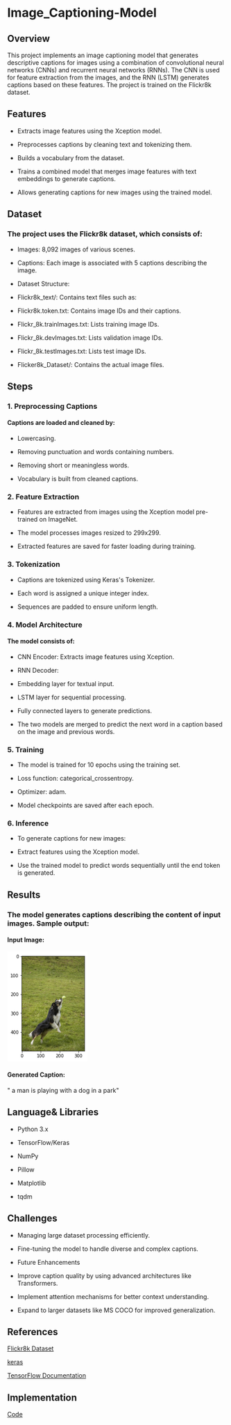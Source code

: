 # Image_Captioning-Model


## Overview

This project implements an image captioning model that generates descriptive captions for images using a combination of convolutional neural networks (CNNs) and recurrent neural networks (RNNs). The CNN is used for feature extraction from the images, and the RNN (LSTM) generates captions based on these features. The project is trained on the Flickr8k dataset.

## Features

* Extracts image features using the Xception model.

* Preprocesses captions by cleaning text and tokenizing them.

* Builds a vocabulary from the dataset.

* Trains a combined model that merges image features with text embeddings to generate captions.

* Allows generating captions for new images using the trained model.

## Dataset

### The project uses the Flickr8k dataset, which consists of:

* Images: 8,092 images of various scenes.

* Captions: Each image is associated with 5 captions describing the image.

* Dataset Structure:

* Flickr8k_text/: Contains text files such as:

* Flickr8k.token.txt: Contains image IDs and their captions.

* Flickr_8k.trainImages.txt: Lists training image IDs.

* Flickr_8k.devImages.txt: Lists validation image IDs.

* Flickr_8k.testImages.txt: Lists test image IDs.

* Flicker8k_Dataset/: Contains the actual image files.

## Steps

### 1. Preprocessing Captions

#### Captions are loaded and cleaned by:

* Lowercasing.

* Removing punctuation and words containing numbers.

* Removing short or meaningless words.

* Vocabulary is built from cleaned captions.

### 2. Feature Extraction

* Features are extracted from images using the Xception model pre-trained on ImageNet.

* The model processes images resized to 299x299.

* Extracted features are saved for faster loading during training.

### 3. Tokenization

* Captions are tokenized using Keras's Tokenizer.

* Each word is assigned a unique integer index.

* Sequences are padded to ensure uniform length.

### 4. Model Architecture

#### The model consists of:

* CNN Encoder: Extracts image features using Xception.

* RNN Decoder:

* Embedding layer for textual input.

* LSTM layer for sequential processing.

* Fully connected layers to generate predictions.

* The two models are merged to predict the next word in a caption based on the image and previous words.

### 5. Training

* The model is trained for 10 epochs using the training set.

* Loss function: categorical_crossentropy.

* Optimizer: adam.

* Model checkpoints are saved after each epoch.

### 6. Inference

* To generate captions for new images:

* Extract features using the Xception model.

* Use the trained model to predict words sequentially until the end token <end> is generated.

## Results

### The model generates captions describing the content of input images. Sample output:

#### Input Image:
![Picture](https://github.com/MAHFUZATUL-BUSHRA/Image_Captioning-Model/blob/main/input.png)

#### Generated Caption:

<start>" a man is playing with a dog in a park" <end>


## Language& Libraries

* Python 3.x

* TensorFlow/Keras

* NumPy

* Pillow

* Matplotlib

* tqdm


## Challenges

* Managing large dataset processing efficiently.

* Fine-tuning the model to handle diverse and complex captions.

* Future Enhancements

* Improve caption quality by using advanced architectures like Transformers.

* Implement attention mechanisms for better context understanding.

* Expand to larger datasets like MS COCO for improved generalization.

## References

[Flickr8k Dataset](https://github.com/MAHFUZATUL-BUSHRA/Image_Captioning-Model/tree/main/Image%20Captioning%20Model/Flicker8k_Dataset)

[keras](https://keras.io/)

[TensorFlow Documentation](https://www.tensorflow.org/)

## Implementation
[Code](https://github.com/MAHFUZATUL-BUSHRA/Image_Captioning-Model/blob/main/Image%20Captioning%20Model/Image_captioning.ipynb)
